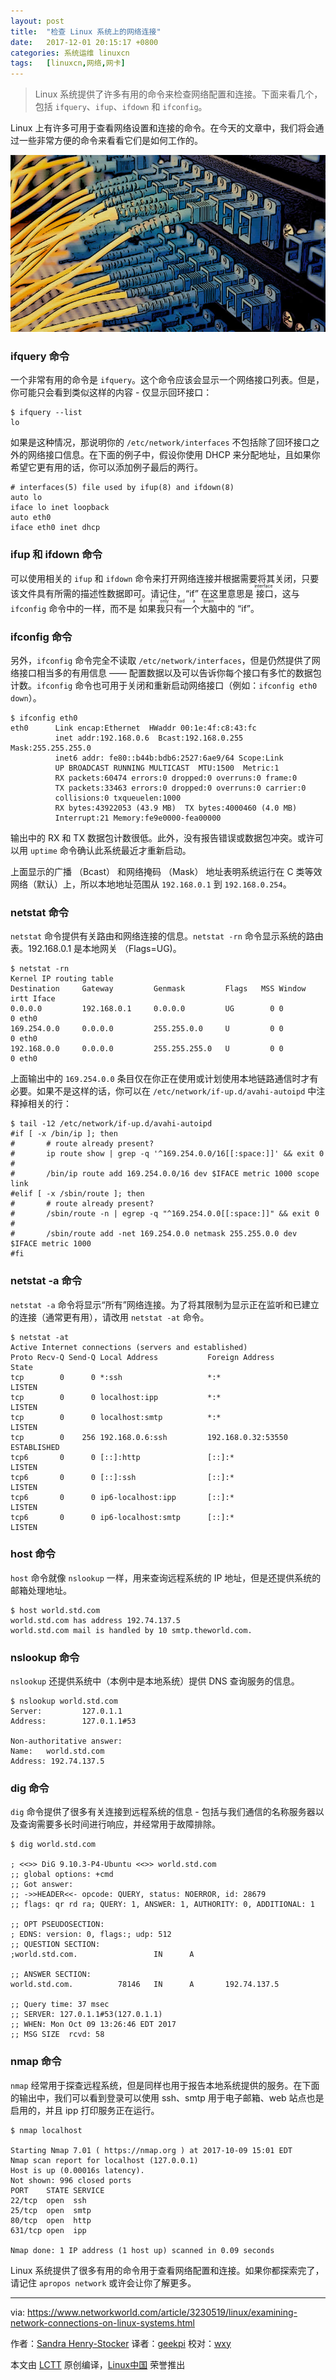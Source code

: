 ```yaml
---
layout: post
title:	"检查 Linux 系统上的网络连接"
date:	2017-12-01 20:15:17 +0800 
categories:	系统运维 linuxcn 
tags:	[linuxcn,网络,网卡]
---
```




> 
> Linux 系统提供了许多有用的命令来检查网络配置和连接。下面来看几个，包括 `ifquery`、`ifup`、`ifdown` 和 `ifconfig`。
> 
> 
> 


Linux 上有许多可用于查看网络设置和连接的命令。在今天的文章中，我们将会通过一些非常方便的命令来看看它们是如何工作的。


![](/Asserts/Images/album/201712/01/201507wrds6brsa7aq7sdd.jpeg)


### ifquery 命令


一个非常有用的命令是 `ifquery`。这个命令应该会显示一个网络接口列表。但是，你可能只会看到类似这样的内容 - 仅显示回环接口：



```
$ ifquery --list
lo

```

如果是这种情况，那说明你的 `/etc/network/interfaces` 不包括除了回环接口之外的网络接口信息。在下面的例子中，假设你使用 DHCP 来分配地址，且如果你希望它更有用的话，你可以添加例子最后的两行。



```
# interfaces(5) file used by ifup(8) and ifdown(8)
auto lo
iface lo inet loopback
auto eth0
iface eth0 inet dhcp

```

### ifup 和 ifdown 命令


可以使用相关的 `ifup` 和 `ifdown` 命令来打开网络连接并根据需要将其关闭，只要该文件具有所需的描述性数据即可。请记住，“if” 在这里意思是<ruby> 接口 <rt>  interface </rt></ruby>，这与 `ifconfig` 命令中的一样，而不是<ruby> 如果我只有一个大脑 <rt>  if I only had a brain </rt></ruby> 中的 “if”。


### ifconfig 命令


另外，`ifconfig` 命令完全不读取 `/etc/network/interfaces`，但是仍然提供了网络接口相当多的有用信息 —— 配置数据以及可以告诉你每个接口有多忙的数据包计数。`ifconfig` 命令也可用于关闭和重新启动网络接口（例如：`ifconfig eth0 down`）。



```
$ ifconfig eth0
eth0      Link encap:Ethernet  HWaddr 00:1e:4f:c8:43:fc
          inet addr:192.168.0.6  Bcast:192.168.0.255  Mask:255.255.255.0
          inet6 addr: fe80::b44b:bdb6:2527:6ae9/64 Scope:Link
          UP BROADCAST RUNNING MULTICAST  MTU:1500  Metric:1
          RX packets:60474 errors:0 dropped:0 overruns:0 frame:0
          TX packets:33463 errors:0 dropped:0 overruns:0 carrier:0
          collisions:0 txqueuelen:1000
          RX bytes:43922053 (43.9 MB)  TX bytes:4000460 (4.0 MB)
          Interrupt:21 Memory:fe9e0000-fea00000

```

输出中的 RX 和 TX 数据包计数很低。此外，没有报告错误或数据包冲突。或许可以用 `uptime` 命令确认此系统最近才重新启动。


上面显示的广播 （Bcast） 和网络掩码 （Mask） 地址表明系统运行在 C 类等效网络（默认）上，所以本地地址范围从 `192.168.0.1` 到 `192.168.0.254`。


### netstat 命令


`netstat` 命令提供有关路由和网络连接的信息。`netstat -rn` 命令显示系统的路由表。192.168.0.1 是本地网关 （Flags=UG)。



```
$ netstat -rn
Kernel IP routing table
Destination     Gateway         Genmask         Flags   MSS Window  irtt Iface
0.0.0.0         192.168.0.1     0.0.0.0         UG        0 0          0 eth0
169.254.0.0     0.0.0.0         255.255.0.0     U         0 0          0 eth0
192.168.0.0     0.0.0.0         255.255.255.0   U         0 0          0 eth0

```

上面输出中的 `169.254.0.0` 条目仅在你正在使用或计划使用本地链路通信时才有必要。如果不是这样的话，你可以在 `/etc/network/if-up.d/avahi-autoipd` 中注释掉相关的行：



```
$ tail -12 /etc/network/if-up.d/avahi-autoipd
#if [ -x /bin/ip ]; then
#       # route already present?
#       ip route show | grep -q '^169.254.0.0/16[[:space:]]' && exit 0
#
#       /bin/ip route add 169.254.0.0/16 dev $IFACE metric 1000 scope link
#elif [ -x /sbin/route ]; then
#       # route already present?
#       /sbin/route -n | egrep -q "^169.254.0.0[[:space:]]" && exit 0
#
#       /sbin/route add -net 169.254.0.0 netmask 255.255.0.0 dev $IFACE metric 1000
#fi

```

### netstat -a 命令


`netstat -a` 命令将显示“所有”网络连接。为了将其限制为显示正在监听和已建立的连接（通常更有用），请改用 `netstat -at` 命令。



```
$ netstat -at
Active Internet connections (servers and established)
Proto Recv-Q Send-Q Local Address           Foreign Address         State
tcp        0      0 *:ssh                   *:*                     LISTEN
tcp        0      0 localhost:ipp           *:*                     LISTEN
tcp        0      0 localhost:smtp          *:*                     LISTEN
tcp        0    256 192.168.0.6:ssh         192.168.0.32:53550      ESTABLISHED
tcp6       0      0 [::]:http               [::]:*                  LISTEN
tcp6       0      0 [::]:ssh                [::]:*                  LISTEN
tcp6       0      0 ip6-localhost:ipp       [::]:*                  LISTEN
tcp6       0      0 ip6-localhost:smtp      [::]:*                  LISTEN

```

### host 命令


`host` 命令就像 `nslookup` 一样，用来查询远程系统的 IP 地址，但是还提供系统的邮箱处理地址。



```
$ host world.std.com
world.std.com has address 192.74.137.5
world.std.com mail is handled by 10 smtp.theworld.com.

```

### nslookup 命令


`nslookup` 还提供系统中（本例中是本地系统）提供 DNS 查询服务的信息。



```
$ nslookup world.std.com
Server:         127.0.1.1
Address:        127.0.1.1#53

Non-authoritative answer:
Name:   world.std.com
Address: 192.74.137.5

```

### dig 命令


`dig` 命令提供了很多有关连接到远程系统的信息 - 包括与我们通信的名称服务器以及查询需要多长时间进行响应，并经常用于故障排除。



```
$ dig world.std.com

; <<>> DiG 9.10.3-P4-Ubuntu <<>> world.std.com
;; global options: +cmd
;; Got answer:
;; ->>HEADER<<- opcode: QUERY, status: NOERROR, id: 28679
;; flags: qr rd ra; QUERY: 1, ANSWER: 1, AUTHORITY: 0, ADDITIONAL: 1

;; OPT PSEUDOSECTION:
; EDNS: version: 0, flags:; udp: 512
;; QUESTION SECTION:
;world.std.com.                 IN      A

;; ANSWER SECTION:
world.std.com.          78146   IN      A       192.74.137.5

;; Query time: 37 msec
;; SERVER: 127.0.1.1#53(127.0.1.1)
;; WHEN: Mon Oct 09 13:26:46 EDT 2017
;; MSG SIZE  rcvd: 58

```

### nmap 命令


`nmap` 经常用于探查远程系统，但是同样也用于报告本地系统提供的服务。在下面的输出中，我们可以看到登录可以使用 ssh、smtp 用于电子邮箱、web 站点也是启用的，并且 ipp 打印服务正在运行。



```
$ nmap localhost

Starting Nmap 7.01 ( https://nmap.org ) at 2017-10-09 15:01 EDT
Nmap scan report for localhost (127.0.0.1)
Host is up (0.00016s latency).
Not shown: 996 closed ports
PORT    STATE SERVICE
22/tcp  open  ssh
25/tcp  open  smtp
80/tcp  open  http
631/tcp open  ipp

Nmap done: 1 IP address (1 host up) scanned in 0.09 seconds

```

Linux 系统提供了很多有用的命令用于查看网络配置和连接。如果你都探索完了，请记住 `apropos network` 或许会让你了解更多。




---


via: <https://www.networkworld.com/article/3230519/linux/examining-network-connections-on-linux-systems.html>


作者：[Sandra Henry-Stocker](https://www.networkworld.com/author/Sandra-Henry_Stocker/) 译者：[geekpi](https://github.com/geekpi) 校对：[wxy](https://github.com/wxy)


本文由 [LCTT](https://github.com/LCTT/TranslateProject) 原创编译，[Linux中国](https://linux.cn/) 荣誉推出
